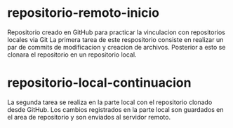 # repositorio-remoto-inicio
Repositorio creado en GitHub para practicar la vinculacion con repositorios locales via Git
La primera tarea de este respositorio consiste en realizar un par de commits de modificacion y creacion de archivos.
Posterior a esto se clonara el repositorio en un repositorio local.
# repositorio-local-continuacion
La segunda tarea se realiza en la parte local con el repositorio clonado desde GitHub.
Los cambios registrados en la parte local son guardados en el area de repositorio y son enviados al servidor remoto.